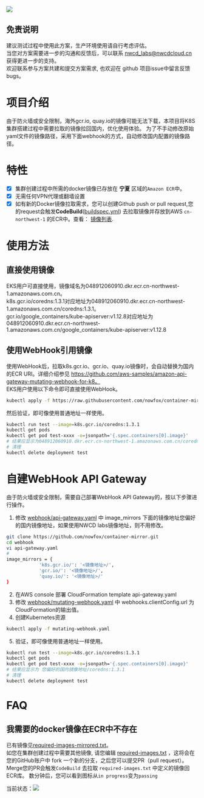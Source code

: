 ![](https://codebuild.ap-northeast-1.amazonaws.com/badges?uuid=eyJlbmNyeXB0ZWREYXRhIjoiU0k4WjlocEs4SXRqWmoxQTd4MzJIUUE1Nk1KU01UODBFTWRjdkRWclB4VDdoTWdjb0M0R2czaVoxWkRRQ041bkFlNlRoR1ArdVV3MHF0eGdyN3lPc3ZzPSIsIml2UGFyYW1ldGVyU3BlYyI6IkdZcnFHOFk5aE9UUmZydkciLCJtYXRlcmlhbFNldFNlcmlhbCI6MX0%3D&branch=master)

## 免责说明
建议测试过程中使用此方案，生产环境使用请自行考虑评估。  
当您对方案需要进一步的沟通和反馈后，可以联系 nwcd_labs@nwcdcloud.cn 获得更进一步的支持。  
欢迎联系参与方案共建和提交方案需求, 也欢迎在 github 项目issue中留言反馈bugs。    


# 项目介绍
由于防火墙或安全限制，海外gcr.io, quay.io的镜像可能无法下载，本项目将K8S集群搭建过程中需要拉取的镜像拉回国内，优化使用体验。
为了不手动修改原始yaml文件的镜像路径，采用下面webhook的方式，自动修改国内配置的镜像路径。

# 特性
- [x] 集群创建过程中所需的docker镜像已存放在 **宁夏** 区域的`Amazon ECR`中。
- [x] 无需任何VPN代理或翻墙设置
- [x] 如有新的Docker镜像拉取需求，您可以创建Github push or pull request,您的request会触发**CodeBuild**([buildspec.yml](./buildspec.yml))  去拉取镜像并存放到AWS `cn-northwest-1` 的ECR中。查看： [镜像列表](./mirror/required-images.txt).

# 使用方法
## 直接使用镜像
EKS用户可直接使用，镜像域名为048912060910.dkr.ecr.cn-northwest-1.amazonaws.com.cn。  
k8s.gcr.io/coredns:1.3.1对应地址为048912060910.dkr.ecr.cn-northwest-1.amazonaws.com.cn/coredns:1.3.1。  
gcr.io/google_containers/kube-apiserver:v1.12.8对应地址为048912060910.dkr.ecr.cn-northwest-1.amazonaws.com.cn/google_containers/kube-apiserver:v1.12.8
## 使用WebHook引用镜像
使用WebHook后，拉取k8s.gcr.io、gcr.io、quay.io镜像时，会自动替换为国内的ECR URI。详细介绍参见 https://github.com/aws-samples/amazon-api-gateway-mutating-webhook-for-k8。  
EKS用户使用以下命令即可直接使用WebHook。
```bash
kubectl apply -f https://raw.githubusercontent.com/nowfox/container-mirror/master/webhook/mutating-webhook.yaml
```
然后验证，即可像使用普通地址一样使用。
```bash
kubectl run test --image=k8s.gcr.io/coredns:1.3.1
kubectl get pods
kubectl get pod test-xxxx -o=jsonpath='{.spec.containers[0].image}'
# 结果应显示为048912060910.dkr.ecr.cn-northwest-1.amazonaws.com.cn/coredns:1.3.1
# 清理
kubectl delete deployment test
```

# 自建WebHook API Gateway
由于防火墙或安全限制，需要自己部署WebHook API Gateway的，按以下步骤进行操作。
1. 修改 [webhook/api-gateway.yaml](./webhook/api-gateway.yaml) 中 image_mirrors 下面的镜像地址您偏好的国内镜像地址，如果使用NWCD labs镜像地址，则不用修改。
```bash
git clone https://github.com/nowfox/container-mirror.git
cd webhook
vi api-gateway.yaml
# 
image_mirrors = {
            'k8s.gcr.io/': '<镜像地址>/',
            'gcr.io/': '<镜像地址>/',
            'quay.io/': '<镜像地址>/'
}
```

2. 在AWS console 部署 CloudFormation template api-gateway.yaml
3. 修改 [webhook/mutating-webhook.yaml](./webhook/mutating-webhook.yaml) 中 webhooks.clientConfig.url 为CloudFormation的输出值。
4. 创建Kubernetes资源
```bash
kubectl apply -f mutating-webhook.yaml
```
5. 验证，即可像使用普通地址一样使用。
```bash
kubectl run test --image=k8s.gcr.io/coredns:1.3.1
kubectl get pods
kubectl get pod test-xxxx -o=jsonpath='{.spec.containers[0].image}'
# 结果应显示为 您偏好的国内镜像地址/coredns:1.3.1
# 清理
kubectl delete deployment test
```

# FAQ
## 我需要的docker镜像在ECR中不存在
已有镜像见[required-images-mirrored.txt](./mirror/required-images-mirrored.txt)。  
如您在集群创建过程中需要其他镜像, 请您编辑 [required-images.txt](./mirror/required-images.txt) ，这将会在您的GitHub账户中 fork 一个新的分支，之后您可以提交PR（pull request）。 Merge您的PR会触发`CodeBuild` 去拉取 `required-images.txt` 中定义的镜像回ECR库。 数分钟后，您可以看到图标从`in progress`变为`passing`

当前状态：![](https://codebuild.ap-northeast-1.amazonaws.com/badges?uuid=eyJlbmNyeXB0ZWREYXRhIjoiU0k4WjlocEs4SXRqWmoxQTd4MzJIUUE1Nk1KU01UODBFTWRjdkRWclB4VDdoTWdjb0M0R2czaVoxWkRRQ041bkFlNlRoR1ArdVV3MHF0eGdyN3lPc3ZzPSIsIml2UGFyYW1ldGVyU3BlYyI6IkdZcnFHOFk5aE9UUmZydkciLCJtYXRlcmlhbFNldFNlcmlhbCI6MX0%3D&branch=master)